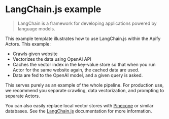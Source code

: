 # LangChain.js example

> LangChain is a framework for developing applications powered by language models.

This example template illustrates how to use LangChain.js within the Apify Actors. This example:
- Crawls given website
- Vectorizes the data using OpenAI API
- Caches the vector index in the key-value store so that when you run Actor for the same website again, the cached data are used.
- Data are fed to the OpenAI model, and a given query is asked.

This serves purely as an example of the whole pipeline. For production use, we recommend you separate crawling, data vectorization, and prompting to separate Actors.

You can also easily replace local vector stores with [Pinecone](https://www.pinecone.io/) or similar databases. See the [LangChain.js](https://js.langchain.com/docs/) documentation for more information.
